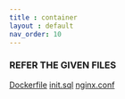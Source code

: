 ```yaml
---
title : container
layout : default
nav_order: 10
---
```


### REFER THE GIVEN FILES
[Dockerfile](./about%20Dockerfile.md)
[init.sql](./init-sql.md)
[nginx.conf](./nginx-conf.md)